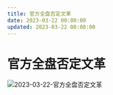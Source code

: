 ```yaml
---
title: 官方全盘否定文革
date: 2023-03-22 00:00:00
updated: 2023-03-22 00:00:00
---
```


# 官方全盘否定文革

![2023-03-22-官方全盘否定文革](assets/2023-03-22-官方全盘否定文革.png)

